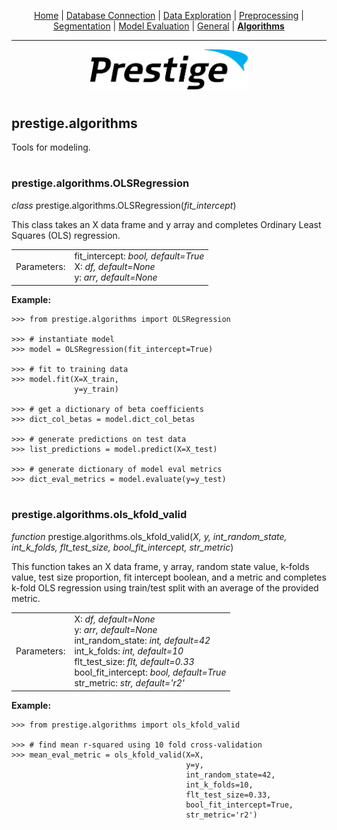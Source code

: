 <p align="center">
	<a href="../README.md">Home</a> | <a href="db_connection.md">Database Connection</a> | <a href="data_exploration.md">Data Exploration</a> | <a href="preprocessing.md">Preprocessing</a> | <a href="segmentation.md">Segmentation</a> | <a href="model_eval.md">Model Evaluation</a> | <a href="general.md">General</a> | <b><a href="algorithms.md">Algorithms</a></b>
</p>

---

<p align="center"><img src="../img/prestige_logo.png" alt="Prestige logo" width=50% height=50% /></p>

#

<a name="segmentation"></a><h2>prestige.algorithms</h2>

<p>Tools for modeling.</p>

#

<h3>prestige.algorithms.OLSRegression</h3>

<p><i>class</i> prestige.algorithms.OLSRegression(<i>fit_intercept</i>)</p>

<p>This class takes an X data frame and y array and completes Ordinary Least Squares (OLS) regression.</p>

<table>
	<tr>
		<td>Parameters:</td>
		<td>fit_intercept: <i>bool, default=True</i></BR>
			X: <i>df, default=None</i></BR>
		    y: <i>arr, default=None</i>
	</tr>
</table>

<p><b>Example:</b></p>

```
>>> from prestige.algorithms import OLSRegression

>>> # instantiate model
>>> model = OLSRegression(fit_intercept=True)

>>> # fit to training data
>>> model.fit(X=X_train,
              y=y_train)

>>> # get a dictionary of beta coefficients
>>> dict_col_betas = model.dict_col_betas

>>> # generate predictions on test data
>>> list_predictions = model.predict(X=X_test)

>>> # generate dictionary of model eval metrics
>>> dict_eval_metrics = model.evaluate(y=y_test)
```

#

<h3>prestige.algorithms.ols_kfold_valid</h3>

<p><i>function</i> prestige.algorithms.ols_kfold_valid(<i>X, y, int_random_state, int_k_folds, flt_test_size, bool_fit_intercept, str_metric</i>)</p>

<p>This function takes an X data frame, y array, random state value, k-folds value, test size proportion, fit intercept boolean, and a metric and completes k-fold OLS regression using train/test split with an average of the provided metric.</p>

<table>
	<tr>
		<td>Parameters:</td>
		<td>X: <i>df, default=None</i></BR>
			y: <i>arr, default=None</i></BR>
			int_random_state: <i>int, default=42</i></BR>
			int_k_folds: <i>int, default=10</i></BR>
			flt_test_size: <i>flt, default=0.33</i></BR>
			bool_fit_intercept: <i>bool, default=True</i></BR>
			str_metric: <i>str, default='r2'</i>
	</tr>
</table>

<p><b>Example:</b></p>

```
>>> from prestige.algorithms import ols_kfold_valid

>>> # find mean r-squared using 10 fold cross-validation
>>> mean_eval_metric = ols_kfold_valid(X=X,
                                       y=y,
                                       int_random_state=42,
                                       int_k_folds=10,
                                       flt_test_size=0.33,
                                       bool_fit_intercept=True,
                                       str_metric='r2')
```




